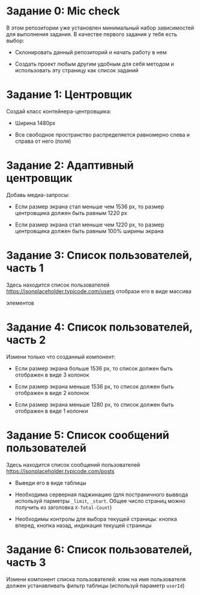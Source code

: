 # Задание 0: Mic check

В этом репозитории уже установлен минимальный набор зависимостей для выполнения задания. В качестве первого задания у тебя есть выбор:

- Склонировать данный репозиторий и начать работу в нем

- Создать проект любым другим удобным для себя методом и использовать эту страницу как список заданий

# Задание 1: Центровщик

Создай класс контейнера-центровщика: 

- Ширина 1480px

- Все свободное пространство распределяется равномерно слева и справа от него (поля)

# Задание 2: Адаптивный центровщик

Добавь медиа-запросы:

- Если размер экрана стал меньше чем 1536 px, то размер центровщика должен быть равным 1220 px

- Если размер экрана стал меньше чем 1220 px, то размер центровщика должен быть равным 100% ширины экрана

# Задание 3: Список пользователей, часть 1

Здесь находится список пользователей https://jsonplaceholder.typicode.com/users отобрази его в виде массива <div/> элементов

# Задание 4: Список пользователей, часть 2

Измени только что созданный компонент:

- Если размер экрана больше 1536 px, то список должен быть отображен в виде 3 колонок

- Если размер экрана меньше 1536 px, то список должен быть отображен в виде 2 колонок

- Если размер экрана меньше 1280 px, то список должен быть отображен в виде 1 колонки


# Задание 5: Список сообщений пользователей 

Здесь находится список сообщений пользователей https://jsonplaceholder.typicode.com/posts 

- Выведи его в виде таблицы

- Необходима серверная паджинацию (для постраничного выввода используй парметры `_limit`, `_start`. Общее число страниц можно получить из заголовка `X-Total-Count`)

- Необходимы контролы для выбора текущей страницы: кнопка вперед, кнопка назад, индикация текущей страницы

# Задание 6: Список пользователей, часть 3

Измени компонент списка пользователей: клик на имя пользователя должен устанавливать фильтр таблицы (используй параметр `userId`)